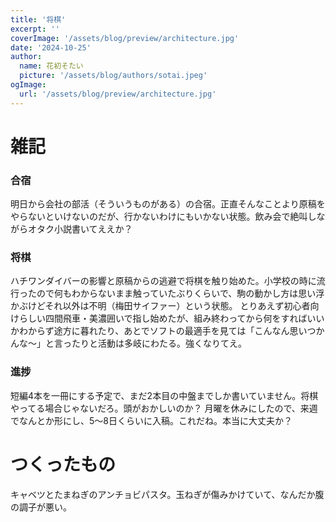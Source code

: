 ```yaml
---
title: '将棋'
excerpt: ''
coverImage: '/assets/blog/preview/architecture.jpg'
date: '2024-10-25'
author:
  name: 花初そたい
  picture: '/assets/blog/authors/sotai.jpeg'
ogImage:
  url: '/assets/blog/preview/architecture.jpg'
---
```

# 雑記
### 合宿
明日から会社の部活（そういうものがある）の合宿。正直そんなことより原稿をやらないといけないのだが、行かないわけにもいかない状態。飲み会で絶叫しながらオタク小説書いてええか？

### 将棋
ハチワンダイバーの影響と原稿からの逃避で将棋を触り始めた。小学校の時に流行ったので何もわからないまま触っていたぶりくらいで、駒の動かし方は思い浮かぶけどそれ以外は不明（梅田サイファー）という状態。
とりあえず初心者向けらしい四間飛車・美濃囲いで指し始めたが、組み終わってから何をすればいいかわからず途方に暮れたり、あとでソフトの最適手を見ては「こんなん思いつかんな～」と言ったりと活動は多岐にわたる。強くなりてえ。

### 進捗
短編4本を一冊にする予定で、まだ2本目の中盤までしか書いていません。将棋やってる場合じゃないだろ。頭がおかしいのか？
月曜を休みにしたので、来週でなんとか形にし、5～8日くらいに入稿。これだね。本当に大丈夫か？

# つくったもの
キャベツとたまねぎのアンチョビパスタ。玉ねぎが傷みかけていて、なんだか腹の調子が悪い。
